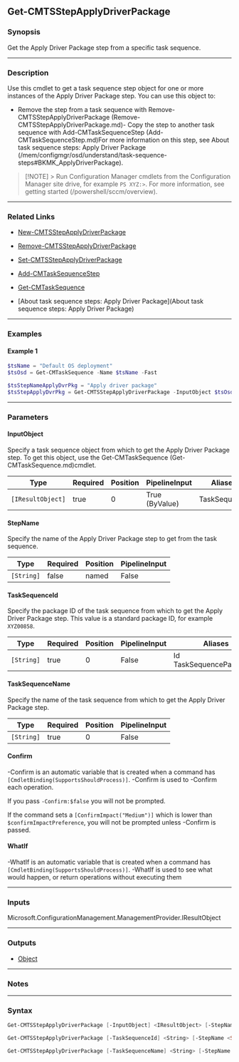 Get-CMTSStepApplyDriverPackage
------------------------------




### Synopsis
Get the Apply Driver Package step from a specific task sequence.



---


### Description

Use this cmdlet to get a task sequence step object for one or more instances of the Apply Driver Package step. You can use this object to:



- Remove the step from a task sequence with Remove-CMTSStepApplyDriverPackage (Remove-CMTSStepApplyDriverPackage.md)- Copy the step to another task sequence with Add-CMTaskSequenceStep (Add-CMTaskSequenceStep.md)For more information on this step, see About task sequence steps: Apply Driver Package (/mem/configmgr/osd/understand/task-sequence-steps#BKMK_ApplyDriverPackage).



> [!NOTE] > Run Configuration Manager cmdlets from the Configuration Manager site drive, for example `PS XYZ:>`. For more information, see getting started (/powershell/sccm/overview).



---


### Related Links
* [New-CMTSStepApplyDriverPackage](New-CMTSStepApplyDriverPackage)



* [Remove-CMTSStepApplyDriverPackage](Remove-CMTSStepApplyDriverPackage)



* [Set-CMTSStepApplyDriverPackage](Set-CMTSStepApplyDriverPackage)



* [Add-CMTaskSequenceStep](Add-CMTaskSequenceStep)



* [Get-CMTaskSequence](Get-CMTaskSequence)



* [About task sequence steps: Apply Driver Package](About task sequence steps: Apply Driver Package)





---


### Examples
#### Example 1
```PowerShell
$tsName = "Default OS deployment"
$tsOsd = Get-CMTaskSequence -Name $tsName -Fast

$tsStepNameApplyDvrPkg = "Apply driver package"
$tsStepApplyDvrPkg = Get-CMTSStepApplyDriverPackage -InputObject $tsOsd -StepName $tsStepNameApplyDvrPkg
```



---


### Parameters
#### **InputObject**

Specify a task sequence object from which to get the Apply Driver Package step. To get this object, use the Get-CMTaskSequence (Get-CMTaskSequence.md)cmdlet.






|Type             |Required|Position|PipelineInput |Aliases     |
|-----------------|--------|--------|--------------|------------|
|`[IResultObject]`|true    |0       |True (ByValue)|TaskSequence|



#### **StepName**

Specify the name of the Apply Driver Package step to get from the task sequence.






|Type      |Required|Position|PipelineInput|
|----------|--------|--------|-------------|
|`[String]`|false   |named   |False        |



#### **TaskSequenceId**

Specify the package ID of the task sequence from which to get the Apply Driver Package step. This value is a standard package ID, for example `XYZ00858`.






|Type      |Required|Position|PipelineInput|Aliases                     |
|----------|--------|--------|-------------|----------------------------|
|`[String]`|true    |0       |False        |Id<br/>TaskSequencePackageId|



#### **TaskSequenceName**

Specify the name of the task sequence from which to get the Apply Driver Package step.






|Type      |Required|Position|PipelineInput|
|----------|--------|--------|-------------|
|`[String]`|true    |0       |False        |



#### **Confirm**
-Confirm is an automatic variable that is created when a command has ```[CmdletBinding(SupportsShouldProcess)]```.
-Confirm is used to -Confirm each operation.

If you pass ```-Confirm:$false``` you will not be prompted.


If the command sets a ```[ConfirmImpact("Medium")]``` which is lower than ```$confirmImpactPreference```, you will not be prompted unless -Confirm is passed.

#### **WhatIf**
-WhatIf is an automatic variable that is created when a command has ```[CmdletBinding(SupportsShouldProcess)]```.
-WhatIf is used to see what would happen, or return operations without executing them


---


### Inputs
Microsoft.ConfigurationManagement.ManagementProvider.IResultObject





---


### Outputs
* [Object](https://learn.microsoft.com/en-us/dotnet/api/System.Object)






---


### Notes




---


### Syntax
```PowerShell
Get-CMTSStepApplyDriverPackage [-InputObject] <IResultObject> [-StepName <String>] [-Confirm] [-WhatIf] [<CommonParameters>]
```
```PowerShell
Get-CMTSStepApplyDriverPackage [-TaskSequenceId] <String> [-StepName <String>] [-Confirm] [-WhatIf] [<CommonParameters>]
```
```PowerShell
Get-CMTSStepApplyDriverPackage [-TaskSequenceName] <String> [-StepName <String>] [-Confirm] [-WhatIf] [<CommonParameters>]
```
